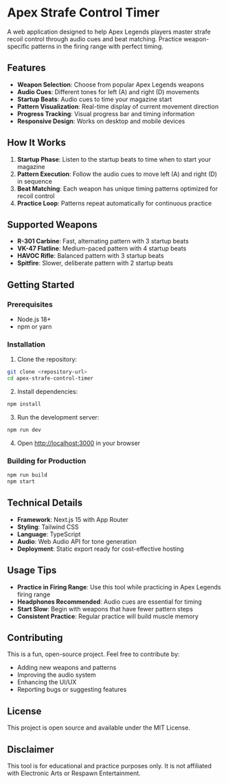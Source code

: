 # Apex Strafe Control Timer

A web application designed to help Apex Legends players master strafe recoil control through audio cues and beat matching. Practice weapon-specific patterns in the firing range with perfect timing.

## Features

- **Weapon Selection**: Choose from popular Apex Legends weapons
- **Audio Cues**: Different tones for left (A) and right (D) movements
- **Startup Beats**: Audio cues to time your magazine start
- **Pattern Visualization**: Real-time display of current movement direction
- **Progress Tracking**: Visual progress bar and timing information
- **Responsive Design**: Works on desktop and mobile devices

## How It Works

1. **Startup Phase**: Listen to the startup beats to time when to start your magazine
2. **Pattern Execution**: Follow the audio cues to move left (A) and right (D) in sequence
3. **Beat Matching**: Each weapon has unique timing patterns optimized for recoil control
4. **Practice Loop**: Patterns repeat automatically for continuous practice

## Supported Weapons

- **R-301 Carbine**: Fast, alternating pattern with 3 startup beats
- **VK-47 Flatline**: Medium-paced pattern with 4 startup beats  
- **HAVOC Rifle**: Balanced pattern with 3 startup beats
- **Spitfire**: Slower, deliberate pattern with 2 startup beats

## Getting Started

### Prerequisites

- Node.js 18+ 
- npm or yarn

### Installation

1. Clone the repository:
```bash
git clone <repository-url>
cd apex-strafe-control-timer
```

2. Install dependencies:
```bash
npm install
```

3. Run the development server:
```bash
npm run dev
```

4. Open [http://localhost:3000](http://localhost:3000) in your browser

### Building for Production

```bash
npm run build
npm start
```

## Technical Details

- **Framework**: Next.js 15 with App Router
- **Styling**: Tailwind CSS
- **Language**: TypeScript
- **Audio**: Web Audio API for tone generation
- **Deployment**: Static export ready for cost-effective hosting

## Usage Tips

- **Practice in Firing Range**: Use this tool while practicing in Apex Legends firing range
- **Headphones Recommended**: Audio cues are essential for timing
- **Start Slow**: Begin with weapons that have fewer pattern steps
- **Consistent Practice**: Regular practice will build muscle memory

## Contributing

This is a fun, open-source project. Feel free to contribute by:
- Adding new weapons and patterns
- Improving the audio system
- Enhancing the UI/UX
- Reporting bugs or suggesting features

## License

This project is open source and available under the MIT License.

## Disclaimer

This tool is for educational and practice purposes only. It is not affiliated with Electronic Arts or Respawn Entertainment.
